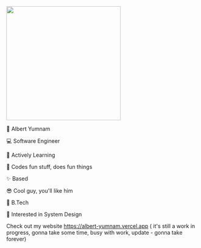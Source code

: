 <div id="header" align="left">
  <img src="https://media.giphy.com/media/wFCjddvAFptIID1YuM/giphy.gif" width="300"/>
</div>

 
<p>🐸 Albert Yumnam</p> 
<p>💻 Software Engineer</p>
<p>📖 Actively Learning</p>
<p>💖 Codes fun stuff, does fun things</p>
<p>✨ Based</p>
<p>😎 Cool guy, you'll like him</p>
<p>📜 B.Tech </p>
<p>🤖 Interested in System Design</p>
 
Check out my website https://albert-yumnam.vercel.app ( it's still a work in progress, gonna take some time, busy with work, update - gonna take forever)
 
 
  
  
   
 
 
